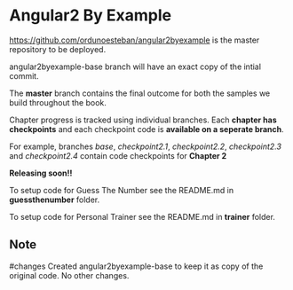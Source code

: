 # Angular2 By Example

https://github.com/ordunoesteban/angular2byexample is the master repository to be deployed.

angular2byexample-base branch will have an exact copy of the intial commit.

The **master** branch contains the final outcome for both the samples we build throughout the book.

Chapter progress is tracked using individual branches. Each **chapter has checkpoints** and each checkpoint code is **available on a seperate branch**.

For example, branches *base*, *checkpoint2.1*, *checkpoint2.2*, *checkpoint2.3* and *checkpoint2.4* contain code checkpoints for **Chapter 2**


**Releasing soon!!**

To setup code for Guess The Number see the README.md in **guessthenumber** folder.

To setup code for Personal Trainer see the README.md in **trainer** folder.

## Note


 #changes
 Created angular2byexample-base to keep it as copy of the original code. No other changes.
